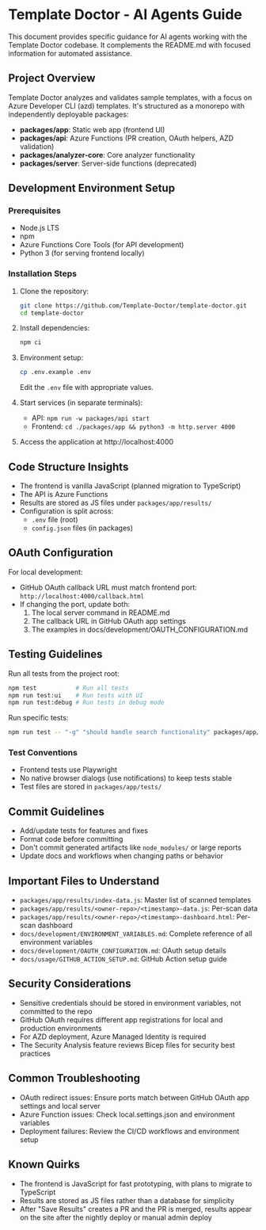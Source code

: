 # Template Doctor - AI Agents Guide

This document provides specific guidance for AI agents working with the Template Doctor codebase. It complements the README.md with focused information for automated assistance.

## Project Overview

Template Doctor analyzes and validates sample templates, with a focus on Azure Developer CLI (azd) templates. It's structured as a monorepo with independently deployable packages:

- **packages/app**: Static web app (frontend UI)
- **packages/api**: Azure Functions (PR creation, OAuth helpers, AZD validation)
- **packages/analyzer-core**: Core analyzer functionality
- **packages/server**: Server-side functions (deprecated)

## Development Environment Setup

### Prerequisites

- Node.js LTS
- npm 
- Azure Functions Core Tools (for API development)
- Python 3 (for serving frontend locally)

### Installation Steps

1. Clone the repository:
   ```bash
   git clone https://github.com/Template-Doctor/template-doctor.git
   cd template-doctor
   ```

2. Install dependencies:
   ```bash
   npm ci
   ```

3. Environment setup:
   ```bash
   cp .env.example .env
   ```
   Edit the `.env` file with appropriate values.

4. Start services (in separate terminals):
   - API: `npm run -w packages/api start`
   - Frontend: `cd ./packages/app && python3 -m http.server 4000`

5. Access the application at http://localhost:4000

## Code Structure Insights

- The frontend is vanilla JavaScript (planned migration to TypeScript)
- The API is Azure Functions
- Results are stored as JS files under `packages/app/results/`
- Configuration is split across:
  - `.env` file (root)
  - `config.json` files (in packages)

## OAuth Configuration

For local development:
- GitHub OAuth callback URL must match frontend port: `http://localhost:4000/callback.html`
- If changing the port, update both:
  1. The local server command in README.md
  2. The callback URL in GitHub OAuth app settings
  3. The examples in docs/development/OAUTH_CONFIGURATION.md

## Testing Guidelines

Run all tests from the project root:
```bash
npm test           # Run all tests
npm run test:ui    # Run tests with UI
npm run test:debug # Run tests in debug mode
```

Run specific tests:
```bash
npm run test -- "-g" "should handle search functionality" packages/app/tests/app.spec.js
```

### Test Conventions
- Frontend tests use Playwright
- No native browser dialogs (use notifications) to keep tests stable
- Test files are stored in `packages/app/tests/`

## Commit Guidelines

- Add/update tests for features and fixes
- Format code before committing
- Don't commit generated artifacts like `node_modules/` or large reports
- Update docs and workflows when changing paths or behavior

## Important Files to Understand

- `packages/app/results/index-data.js`: Master list of scanned templates
- `packages/app/results/<owner-repo>/<timestamp>-data.js`: Per-scan data
- `packages/app/results/<owner-repo>/<timestamp>-dashboard.html`: Per-scan dashboard
- `docs/development/ENVIRONMENT_VARIABLES.md`: Complete reference of all environment variables
- `docs/development/OAUTH_CONFIGURATION.md`: OAuth setup details
- `docs/usage/GITHUB_ACTION_SETUP.md`: GitHub Action setup guide

## Security Considerations

- Sensitive credentials should be stored in environment variables, not committed to the repo
- GitHub OAuth requires different app registrations for local and production environments
- For AZD deployment, Azure Managed Identity is required
- The Security Analysis feature reviews Bicep files for security best practices

## Common Troubleshooting

- OAuth redirect issues: Ensure ports match between GitHub OAuth app settings and local server
- Azure Function issues: Check local.settings.json and environment variables
- Deployment failures: Review the CI/CD workflows and environment setup

## Known Quirks

- The frontend is JavaScript for fast prototyping, with plans to migrate to TypeScript
- Results are stored as JS files rather than a database for simplicity
- After "Save Results" creates a PR and the PR is merged, results appear on the site after the nightly deploy or manual admin deploy